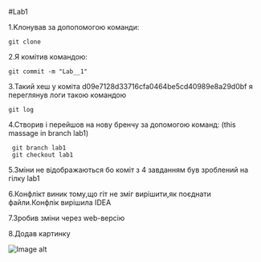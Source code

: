 #Lab1

1.Kлонував за допопомогою команди:
```` shell script
git clone 
````
2.Я комітив командою:
```` shell script
git commit -m "Lab__1"
````
3.Такий хеш у коміта d09e7128d33716cfa0464be5cd40989e8a29d0bf я переглянув логи такою командою
```` shell script
git log
````
4.Створив і перейшов на нову бренчу за допомогою команд:
(this massage in branch lab1)
```` shell script
 git branch lab1
 git checkout lab1
````
5.Зміни не відображаються бо коміт з 4 завданням був зроблений на гілку lab1

6.Конфлікт виник тому,що гіт не зміг вирішити,як поєднати файли.Конфлік вирішила IDEA

7.Зробив зміни через web-версію

8.Додав картинку

![Image alt](https://github.com/BohdanNikolaychuk/Nikolaychuk_B_IK_31/blob/main/lab1/1.png)